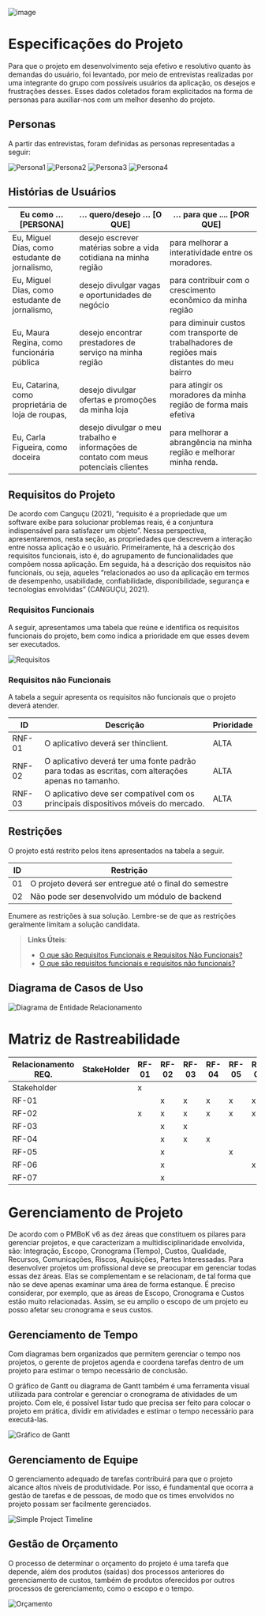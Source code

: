 ![image](https://user-images.githubusercontent.com/91228646/160674382-9a9564db-0e58-4d34-ac00-6d8a732dd95d.png)
# Especificações do Projeto

Para que o projeto em desenvolvimento seja efetivo e resolutivo quanto às demandas do usuário, foi levantado, por meio de entrevistas realizadas por uma integrante do grupo com possíveis usuários da aplicação, os desejos e frustrações desses. Esses dados coletados foram explicitados na forma de personas para auxiliar-nos com um melhor desenho do projeto. 

## Personas

A partir das entrevistas, foram definidas as personas representadas a seguir:

![Persona1](img/persona1.jpg)
![Persona2](img/persona2.jpg)
![Persona3](img/persona3.jpg)
![Persona4](img/persona4.jpg)

## Histórias de Usuários

|Eu como … [PERSONA]                            | … quero/desejo … [O QUE]                              | … para que .... [POR QUE]  |
|-----------------------------------------------|-------------------------------------------------------|----------------------------|
|Eu, Miguel Dias, como estudante de jornalismo, | desejo escrever matérias sobre a vida cotidiana na minha região  | para melhorar a interatividade entre os moradores.  |
| Eu, Miguel Dias, como estudante de jornalismo,   |  desejo divulgar vagas e oportunidades de negócio       | para contribuir com o crescimento econômico da minha região  |
| Eu, Maura Regina, como funcionária pública   |   desejo encontrar prestadores de serviço na minha região     | para diminuir custos com transporte de trabalhadores de regiões mais distantes do meu bairro  |
|  Eu, Catarina, como proprietária de loja de roupas,  |   desejo divulgar ofertas e promoções da minha loja     | para atingir os moradores da minha região de forma mais efetiva  |
| Eu, Carla Figueira, como doceira   |   desejo divulgar o meu trabalho e informações de contato com meus potenciais clientes      | para melhorar a abrangência na minha região e melhorar minha renda.  |


## Requisitos do Projeto

De acordo com Canguçu (2021), “requisito é a propriedade que um software exibe para solucionar problemas reais, é a conjuntura indispensável para satisfazer um objeto”. Nessa perspectiva, apresentaremos, nesta seção, as propriedades que descrevem a interação entre nossa aplicação e o usuário. Primeiramente, há a descrição dos requisitos funcionais, isto é, do agrupamento de funcionalidades que compõem nossa aplicação. Em seguida, há a descrição dos requisitos não funcionais, ou seja, aqueles “relacionados ao uso da aplicação em termos de desempenho, usabilidade, confiabilidade, disponibilidade, segurança e tecnologias envolvidas” (CANGUÇU, 2021).

### Requisitos Funcionais

A seguir, apresentamos uma tabela que reúne e identifica os requisitos funcionais do projeto, bem como indica a prioridade em que esses devem ser executados.

![Requisitos](img/requisitos.jpg)

### Requisitos não Funcionais

A tabela a seguir apresenta os requisitos não funcionais que o projeto deverá atender. 

|ID     | Descrição                                                                                              |Prioridade|
|-------|--------------------------------------------------------------------------------------------------------|----------|
|RNF-01 | O aplicativo deverá ser thinclient.                                                                    |ALTA      |
|RNF-02 | O aplicativo deverá ter uma fonte padrão para todas as escritas, com alterações apenas no tamanho.     |ALTA      |
|RNF-03 |O aplicativo deve ser compatível com os principais dispositivos móveis do mercado.                      |ALTA      |

## Restrições

O projeto está restrito pelos itens apresentados na tabela a seguir.

|ID| Restrição                                             |
|--|-------------------------------------------------------|
|01| O projeto deverá ser entregue até o final do semestre |
|02| Não pode ser desenvolvido um módulo de backend        |

Enumere as restrições à sua solução. Lembre-se de que as restrições geralmente limitam a solução candidata.

> **Links Úteis**:
> - [O que são Requisitos Funcionais e Requisitos Não Funcionais?](https://codificar.com.br/requisitos-funcionais-nao-funcionais/)
> - [O que são requisitos funcionais e requisitos não funcionais?](https://analisederequisitos.com.br/requisitos-funcionais-e-requisitos-nao-funcionais-o-que-sao/)

## Diagrama de Casos de Uso

![Diagrama de Entidade Relacionamento](img/Diagrama_casoDeUso.jpg)

# Matriz de Rastreabilidade

|Relacionamento REQ.      | StakeHolder   |RF-01 | RF-02 |RF-03 |RF-04 |RF-05 |RF-06 |RF-07 |
|-------------------------|---------------|------|-------|------|------|------|------|------|
|Stakeholder              |               |    x  |       |      |      |      |      |      | 
|RF-01                    |               |      |    x   |   x   |  x    |   x   |   x   | x     | 
|RF-02                    |               |   x   |   x    |     x |  x    |  x    |  x    | x     | 
|RF-03                    |               |      |    x   |  x    |      |      |      |      | 
|RF-04                    |               |      |    x   |   x   |   x   |      |      |      | 
|RF-05                    |               |      |    x   |      |      |   x   |      |      | 
|RF-06                    |               |      |   x    |      |      |      |    x  |      | 
|RF-07                    |               |      |   x    |      |      |      |      |   x   | 


# Gerenciamento de Projeto

De acordo com o PMBoK v6 as dez áreas que constituem os pilares para gerenciar projetos, e que caracterizam a multidisciplinaridade envolvida, são: Integração, Escopo, Cronograma (Tempo), Custos, Qualidade, Recursos, Comunicações, Riscos, Aquisições, Partes Interessadas. Para desenvolver projetos um profissional deve se preocupar em gerenciar todas essas dez áreas. Elas se complementam e se relacionam, de tal forma que não se deve apenas examinar uma área de forma estanque. É preciso considerar, por exemplo, que as áreas de Escopo, Cronograma e Custos estão muito relacionadas. Assim, se eu amplio o escopo de um projeto eu posso afetar seu cronograma e seus custos.

## Gerenciamento de Tempo

Com diagramas bem organizados que permitem gerenciar o tempo nos projetos, o gerente de projetos agenda e coordena tarefas dentro de um projeto para estimar o tempo necessário de conclusão.


O gráfico de Gantt ou diagrama de Gantt também é uma ferramenta visual utilizada para controlar e gerenciar o cronograma de atividades de um projeto. Com ele, é possível listar tudo que precisa ser feito para colocar o projeto em prática, dividir em atividades e estimar o tempo necessário para executá-las.

![Gráfico de Gantt](img/graficoGant.jpg)

## Gerenciamento de Equipe

O gerenciamento adequado de tarefas contribuirá para que o projeto alcance altos níveis de produtividade. Por isso, é fundamental que ocorra a gestão de tarefas e de pessoas, de modo que os times envolvidos no projeto possam ser facilmente gerenciados. 

![Simple Project Timeline](img/02-project-timeline.png)

## Gestão de Orçamento

O processo de determinar o orçamento do projeto é uma tarefa que depende, além dos produtos (saídas) dos processos anteriores do gerenciamento de custos, também de produtos oferecidos por outros processos de gerenciamento, como o escopo e o tempo.

![Orçamento](img/02-orcamento.png)

